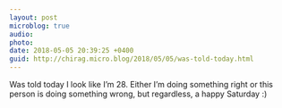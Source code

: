 ```yaml
---
layout: post
microblog: true
audio: 
photo: 
date: 2018-05-05 20:39:25 +0400
guid: http://chirag.micro.blog/2018/05/05/was-told-today.html
---
```

Was told today I look like I’m 28. Either I’m doing something right or this person is doing something wrong, but regardless, a happy Saturday :)
